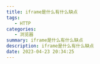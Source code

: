 ```yaml
---
title: iframe是什么有什么缺点
tags: 
   - HTTP
categories: 
   - 浏览器
summary: iframe是什么有什么缺点
description: iframe是什么有什么缺点
date: 2023-04-23 20:34:25
---
```




